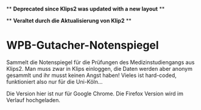  \*\* **Deprecated since Klips2 was updated with a new layout** \*\*
 
 \*\* **Veraltet durch die Aktualisierung von Klip2** \*\*

# WPB-Gutacher-Notenspiegel
Sammelt die Notenspiegel für die Prüfungen des Medizinstudiengangs aus Klips2. 
Man muss zwar in Klips einloggen, die Daten werden aber anonym gesammlt und ihr musst keinen Angst haben!
Vieles ist hard-coded, funktioniert also nur für die Uni-Köln...

Die Version hier ist nur für Google Chrome.
Die Firefox Version wird im Verlauf hochgeladen.
